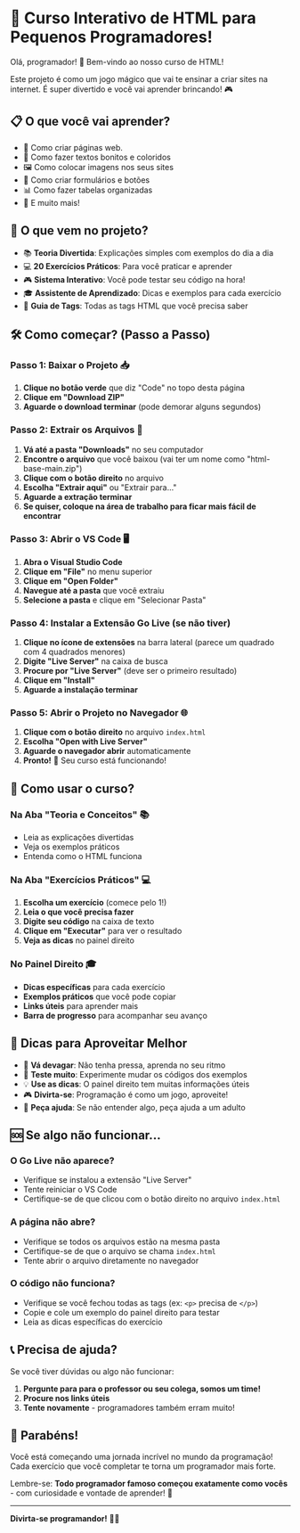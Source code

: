 # 🚀 Curso Interativo de HTML para Pequenos Programadores!

Olá, programador! 👋 Bem-vindo ao nosso curso de HTML!

Este projeto é como um jogo mágico que vai te ensinar a criar sites na internet. É super divertido e você vai aprender brincando! 🎮

## 📋 O que você vai aprender?

- 🌟 Como criar páginas web.
- 🎨 Como fazer textos bonitos e coloridos
- 🖼️ Como colocar imagens nos seus sites
- 📝 Como criar formulários e botões
- 📊 Como fazer tabelas organizadas
- 🎯 E muito mais!

## 🎁 O que vem no projeto?

- 📚 **Teoria Divertida**: Explicações simples com exemplos do dia a dia
- 💻 **20 Exercícios Práticos**: Para você praticar e aprender
- 🎮 **Sistema Interativo**: Você pode testar seu código na hora!
- 🎓 **Assistente de Aprendizado**: Dicas e exemplos para cada exercício
- 📖 **Guia de Tags**: Todas as tags HTML que você precisa saber

## 🛠️ Como começar? (Passo a Passo)

### Passo 1: Baixar o Projeto 📥

1. **Clique no botão verde** que diz "Code" no topo desta página
2. **Clique em "Download ZIP"**
3. **Aguarde o download terminar** (pode demorar alguns segundos)

### Passo 2: Extrair os Arquivos 📁

1. **Vá até a pasta "Downloads"** no seu computador
2. **Encontre o arquivo** que você baixou (vai ter um nome como "html-base-main.zip")
3. **Clique com o botão direito** no arquivo
4. **Escolha "Extrair aqui"** ou "Extrair para..."
5. **Aguarde a extração terminar**
6. **Se quiser, coloque na área de trabalho para ficar mais fácil de encontrar**

### Passo 3: Abrir o VS Code 🖥️

1. **Abra o Visual Studio Code**
2. **Clique em "File"** no menu superior
3. **Clique em "Open Folder"**
4. **Navegue até a pasta** que você extraiu
5. **Selecione a pasta** e clique em "Selecionar Pasta"

### Passo 4: Instalar a Extensão Go Live (se não tiver)

1. **Clique no ícone de extensões** na barra lateral (parece um quadrado com 4 quadrados menores)
2. **Digite "Live Server"** na caixa de busca
3. **Procure por "Live Server"** (deve ser o primeiro resultado)
4. **Clique em "Install"**
5. **Aguarde a instalação terminar**

### Passo 5: Abrir o Projeto no Navegador 🌐

1. **Clique com o botão direito** no arquivo `index.html`
2. **Escolha "Open with Live Server"**
3. **Aguarde o navegador abrir** automaticamente
4. **Pronto!** 🎉 Seu curso está funcionando!

## 🎯 Como usar o curso?

### Na Aba "Teoria e Conceitos" 📚

- Leia as explicações divertidas
- Veja os exemplos práticos
- Entenda como o HTML funciona

### Na Aba "Exercícios Práticos" 💻

1. **Escolha um exercício** (comece pelo 1!)
2. **Leia o que você precisa fazer**
3. **Digite seu código** na caixa de texto
4. **Clique em "Executar"** para ver o resultado
5. **Veja as dicas** no painel direito

### No Painel Direito 🎓

- **Dicas específicas** para cada exercício
- **Exemplos práticos** que você pode copiar
- **Links úteis** para aprender mais
- **Barra de progresso** para acompanhar seu avanço

## 🎨 Dicas para Aproveitar Melhor

- 🐌 **Vá devagar**: Não tenha pressa, aprenda no seu ritmo
- 🔄 **Teste muito**: Experimente mudar os códigos dos exemplos
- 💡 **Use as dicas**: O painel direito tem muitas informações úteis
- 🎮 **Divirta-se**: Programação é como um jogo, aproveite!
- 🤝 **Peça ajuda**: Se não entender algo, peça ajuda a um adulto

## 🆘 Se algo não funcionar...

### O Go Live não aparece?

- Verifique se instalou a extensão "Live Server"
- Tente reiniciar o VS Code
- Certifique-se de que clicou com o botão direito no arquivo `index.html`

### A página não abre?

- Verifique se todos os arquivos estão na mesma pasta
- Certifique-se de que o arquivo se chama `index.html`
- Tente abrir o arquivo diretamente no navegador

### O código não funciona?

- Verifique se você fechou todas as tags (ex: `<p>` precisa de `</p>`)
- Copie e cole um exemplo do painel direito para testar
- Leia as dicas específicas do exercício

## 📞 Precisa de ajuda?

Se você tiver dúvidas ou algo não funcionar:

1. **Pergunte para para o professor ou seu colega, somos um time!**
2. **Procure nos links úteis**
3. **Tente novamente** - programadores também erram muito!

## 🎉 Parabéns!

Você está começando uma jornada incrível no mundo da programação! Cada exercício que você completar te torna um programador mais forte.

Lembre-se: **Todo programador famoso começou exatamente como vocês** - com curiosidade e vontade de aprender! 🌟

---

**Divirta-se programandor!** 🚀✨

